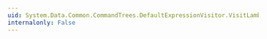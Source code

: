 ```yaml
---
uid: System.Data.Common.CommandTrees.DefaultExpressionVisitor.VisitLambda(System.Data.Common.CommandTrees.DbLambda)
internalonly: False
---
```

